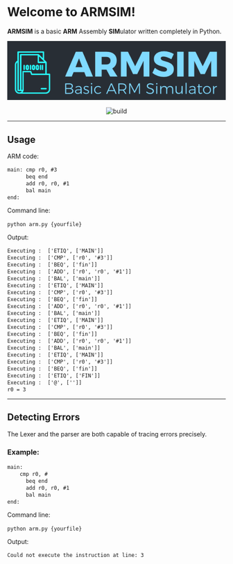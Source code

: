 # Welcome to ARMSIM!

**ARMSIM** is a basic **ARM** Assembly **SIM**ulator written completely in Python.
<p style="text-align: center;"> <img src="https://github.com/alaabenfatma/ARMSIM/blob/master/rscs/logo.png" alt="LOGO" ></p> 
<p style="text-align: center;"> 
  <img width=90px height=25px src="https://cdn-images-1.medium.com/max/800/1*Ih7G_D_hzoskYTHfa-zNmw.png" alt="build" >
 </p> 
 
<hr/> 

## Usage

ARM code:
```
main: cmp r0, #3
 	  beq end
 	  add r0, r0, #1
 	  bal main
end:
```
Command line:

`python arm.py {yourfile}
`

Output:
```
Executing :  ['ETIQ', ['MAIN']]
Executing :  ['CMP', ['r0', '#3']]
Executing :  ['BEQ', ['fin']]
Executing :  ['ADD', ['r0', 'r0', '#1']]
Executing :  ['BAL', ['main']]
Executing :  ['ETIQ', ['MAIN']]
Executing :  ['CMP', ['r0', '#3']]
Executing :  ['BEQ', ['fin']]
Executing :  ['ADD', ['r0', 'r0', '#1']]
Executing :  ['BAL', ['main']]
Executing :  ['ETIQ', ['MAIN']]
Executing :  ['CMP', ['r0', '#3']]
Executing :  ['BEQ', ['fin']]
Executing :  ['ADD', ['r0', 'r0', '#1']]
Executing :  ['BAL', ['main']]
Executing :  ['ETIQ', ['MAIN']]
Executing :  ['CMP', ['r0', '#3']]
Executing :  ['BEQ', ['fin']]
Executing :  ['ETIQ', ['FIN']]
Executing :  ['@', ['']]
r0 = 3
```
<hr/>

## Detecting Errors
The Lexer and the parser are both capable of tracing errors precisely.

### Example:
```
main: 
    cmp r0, #
 	  beq end
 	  add r0, r0, #1
 	  bal main
end:
```
Command line:

`python arm.py {yourfile}
`

Output:

```
Could not execute the instruction at line: 3
```
